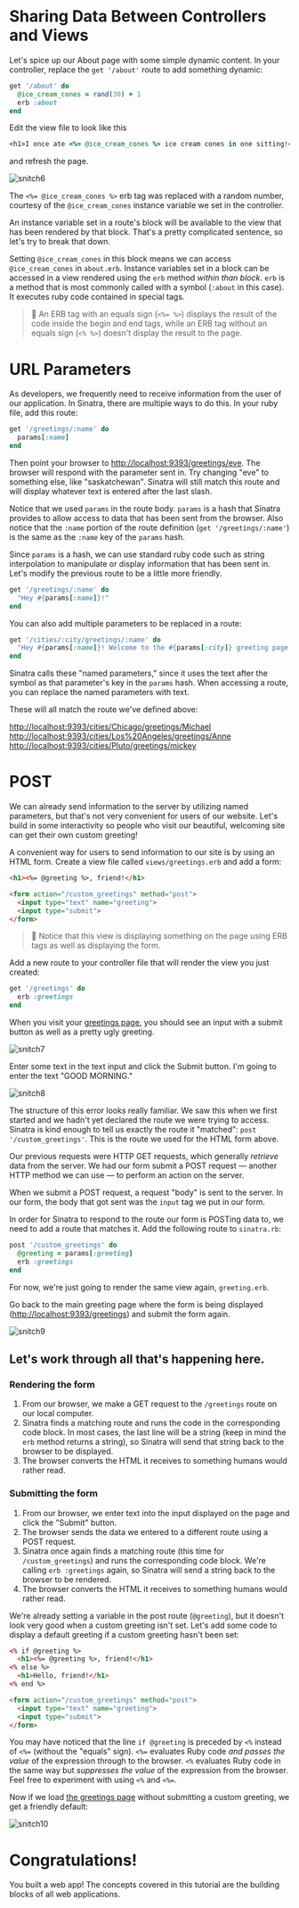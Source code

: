 # Sharing Data Between Controllers and Views
Let's spice up our About page with some simple dynamic content. In your 
controller, replace the `get '/about'` route to add something dynamic:

```ruby
get '/about' do
  @ice_cream_cones = rand(30) + 1
  erb :about
end
```


Edit the view file to look like this

```ruby
<h1>I once ate <%= @ice_cream_cones %> ice cream cones in one sitting!</h1>
```

and refresh the page.

![snitch6](snitch1-6.png)

The `<%= @ice_cream_cones %>` erb tag was replaced with a random number, 
courtesy of the `@ice_cream_cones` instance variable we set in the controller.

An instance variable set in a route's block will be available to the view that
has been rendered by that block. That's a pretty complicated sentence, so let's
try to break that down.

Setting `@ice_cream_cones` in this block means we can access `@ice_cream_cones`
in `about.erb`. Instance variables set in a block can be accessed in a view 
rendered using the `erb` method *within than block*. `erb` is a method that is 
most commonly called with a symbol (`:about` in this case). It executes ruby 
code contained in special tags.

> :flashlight: An ERB tag with an equals sign (`<%= %>`) displays the result
> of the code inside the begin and end tags, while an ERB tag without an equals
> sign (`<% %>`) doesn't display the result to the page.

# URL Parameters
As developers, we frequently need to receive information from the user of our
application. In Sinatra, there are multiple ways to do this. In your ruby file,
add this route:

```ruby
get '/greetings/:name' do
  params[:name]
end
```

Then point your browser to
<a href="http://localhost:9393/greetings/eve" target="_blank">http://localhost:9393/greetings/eve</a>.
The browser will respond with the parameter sent in. Try changing "eve" to
something else, like "saskatchewan". Sinatra will still match this route and
will display whatever text is entered after the last slash.

Notice that we used `params` in the route body. `params` is a hash that Sinatra
provides to allow access to data that has been sent from the browser. Also
notice that the `:name` portion of the route definition (`get '/greetings/:name'`)
is the same as the `:name` key of the `params` hash.

Since `params` is a hash, we can use standard ruby code such as string
interpolation to manipulate or display information that has been sent in. Let's
modify the previous route to be a little more friendly.

```ruby
get '/greetings/:name' do
  "Hey #{params[:name]}!"
end
```

You can also add multiple parameters to be replaced in a route:

```ruby
get '/cities/:city/greetings/:name' do
  "Hey #{params[:name]}! Welcome to the #{params[:city]} greeting page!"
end
```

Sinatra calls these "named parameters," since it uses the text after the symbol
as that parameter's key in the `params` hash. When accessing a route, you can
replace the named parameters with text.

These will all match the route we've defined above:

<a href="http://localhost:9393/cities/Chicago/greetings/Michael" target="_blank">http://localhost:9393/cities/Chicago/greetings/Michael</a><br>
<a href="http://localhost:9393/cities/Los%20Angeles/greetings/Anne" target="_blank">http://localhost:9393/cities/Los%20Angeles/greetings/Anne</a><br>
<a href="http://localhost:9393/cities/Pluto/greetings/mickey" target="_blank">http://localhost:9393/cities/Pluto/greetings/mickey</a><br>

# POST
We can already send information to the server by utilizing named parameters,
but that's not very convenient for users of our website. Let's build in some
interactivity so people who visit our beautiful, welcoming site can get their
own custom greeting!

A convenient way for users to send information to our site is by using an HTML
form. Create a view file called `views/greetings.erb` and add a form:

```html
<h1><%= @greeting %>, friend!</h1>

<form action="/custom_greetings" method="post">
  <input type="text" name="greeting">
  <input type="submit">
</form>
```

> :flashlight: Notice that this view is displaying something on the page using
> ERB tags as well as displaying the form.

Add a new route to your controller file that will render the view you just
created:

```ruby
get '/greetings' do
  erb :greetings
end
```

When you visit your <a href="http://localhost:9393/greetings" target="_blank">greetings page</a>,
you should see an input with a submit button as well as a pretty ugly greeting.

![snitch7](snitch1-7.png)

Enter some text in the text input and click the Submit button. I'm going to enter
the text "GOOD MORNING."

![snitch8](snitch1-8.png)

The structure of this error looks really familiar. We saw this when we first
started and we hadn't yet declared the route we were trying to access. Sinatra is
kind enough to tell us exactly the route it "matched": `post '/custom_greetings'`.
This is the route we used for the HTML form above.

Our previous requests were HTTP GET requests, which generally *retrieve* data
from the server. We had our form submit a POST request &mdash; another HTTP method we
can use &mdash; to perform an action on the server.

When we submit a POST request, a request "body" is sent to the server. In our
form, the body that got sent was the `input` tag we put in our form.

In order for Sinatra to respond to the route our form is POSTing data to, we
need to add a route that matches it. Add the following route to `sinatra.rb`:

```ruby
post '/custom_greetings' do
  @greeting = params[:greeting]
  erb :greetings
end
```

For now, we're just going to render the same view again, `greeting.erb`.

Go back to the main greeting page where the form is being displayed
(<a href="http://localhost:9393/greetings" target="_blank">http://localhost:9393/greetings</a>) 
and submit the form again.

![snitch9](snitch1-9.png)

## Let's work through all that's happening here.

### Rendering the form
1. From our browser, we make a GET request to the `/greetings` route on our 
   local computer.
2. Sinatra finds a matching route and runs the code in the corresponding code 
   block. In most cases, the last line will be a string (keep in mind the `erb`
   method returns a string), so Sinatra will send that string back to the 
   browser to be displayed.
3. The browser converts the HTML it receives to something humans would rather read.


### Submitting the form
1. From our browser, we enter text into the input displayed on the page and 
   click the "Submit" button.
2. The browser sends the data we entered to a different route using a POST request.
3. Sinatra once again finds a matching route (this time for `/custom_greetings`)
   and runs the corresponding code block. We're calling `erb :greetings` again,
   so Sinatra will send a string back to the browser to be rendered.
4. The browser converts the HTML it receives to something humans would rather read.

We're already setting a variable in the post route (`@greeting`), but it doesn't
look very good when a custom greeting isn't set. Let's add some code to display
a default greeting if a custom greeting hasn't been set:

```html
<% if @greeting %>
  <h1><%= @greeting %>, friend!</h1>
<% else %>
  <h1>Hello, friend!</h1>
<% end %>

<form action="/custom_greetings" method="post">
  <input type="text" name="greeting">
  <input type="submit">
</form>
```

You may have noticed that the line `if @greeting` is preceded by `<%` instead of
`<%=` (without the "equals" sign). `<%=` evaluates Ruby code *and passes the value* 
of the expression through to the browser. `<%` evaluates Ruby code in the same 
way but *suppresses the value* of the expression from the browser. Feel free to
experiment with using `<%` and `<%=`.

Now if we load 
<a href="http://localhost:9393/greetings" target="_blank">the greetings page</a>
without submitting a custom greeting, we get a friendly default:

![snitch10](snitch1-10.png)

# Congratulations!

You built a web app! The concepts covered in this tutorial are the building
blocks of all web applications.
